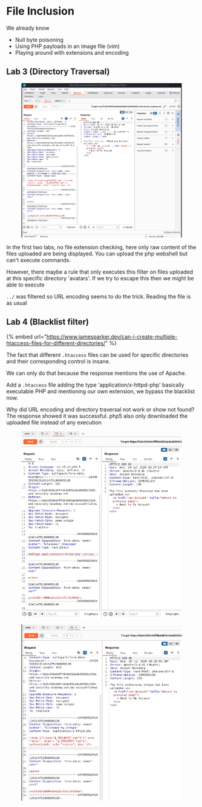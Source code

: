 # File Inclusion

We already know

* Null byte poisoning
* Using PHP payloads in an image file (vim)
* Playing around with extensions and encoding

## Lab 3 (Directory Traversal)

<figure><img src="../../.gitbook/assets/image (4) (1) (1).png" alt=""><figcaption></figcaption></figure>

In the first two labs, no file extension checking, here only raw content of the files uploaded are being displayed. You can upload the php webshell but can't execute commands.

However, there maybe a rule that only executes this filter on files uploaded at this specific directory 'avatars'. If we try to escape this then we might be able to execute

`../` was filtered so URL encoding seems to do the trick. Reading the file is as usual

## Lab 4 (Blacklist filter)

{% embed url="https://www.jamesparker.dev/can-i-create-multiple-htaccess-files-for-different-directories/" %}

The fact that different `.htaccess` files can be used for specific directories and their corresponding control is insane.

We can only do that because the response mentions the use of Apache.

Add a `.htaccess` file adding the type 'application/x-httpd-php' basically executable PHP and mentioning our own extension, we bypass the blacklist now.

Why did URL encoding and directory traversal not work or show not found? The response showed it was successful. php5 also only downloaded the uploaded file instead of any execution

<div align="left"><figure><img src="../../.gitbook/assets/image (1) (1) (1) (1).png" alt="" width="503"><figcaption></figcaption></figure></div>

<div align="left"><figure><img src="../../.gitbook/assets/image (7) (1).png" alt="" width="504"><figcaption></figcaption></figure></div>

